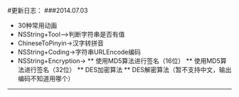 #更新日志：
###2014.07.03
* 30种常用动画
* NSString+Tool—>判断字符串是否有值
* ChineseToPinyin->汉字转拼音
* NSString+Coding->字符串URLEncode编码
* NSString+Encryption->	** 使用MD5算法进行签名（16位）
			** 使用MD5算法进行签名（32位）
			** DES加密算法
			** DES解密算法（暂不支持中文，输出编码不知道用哪个）
***
